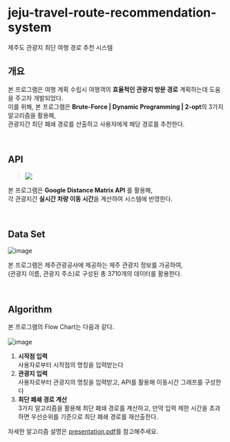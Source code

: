 # jeju-travel-route-recommendation-system
제주도 관광지 최단 여행 경로 추천 시스템

## 개요 
본 프로그램은 여행 계획 수립시 여행객의 **효율적인 관광지 방문 경로** 계획하는데 도움을 주고자 개발되었다.  
이를 위해, 본 프로그램은 **Brute-Force | Dynamic Programming | 2-opt**의 3가지 알고리즘을 활용해,  
관광지간 최단 폐쇄 경로를 산출하고 사용자에게 해당 경로를 추천한다.

<br>

## API
> <img src="https://img.shields.io/badge/google%20distance%20matrix%20api-F05032?style=for-the-badge&logo=google&logoColor=white">

본 프로그램은 **Google Distance Matrix API** 를 활용해,  
각 관광지간 **실시간 차량 이동 시간**을 계산하여 시스템에 반영한다.


<br>

## Data Set
![image](https://user-images.githubusercontent.com/45115733/215095823-ccded06d-2af5-45cf-8110-a9d32786b119.png)  

본 프로그램은 제주관광공사에 제공하는 제주 관광지 정보를 가공하여,  
(관광지 이름, 관광지 주소)로 구성된 총 3710개의 데이터를 활용한다.

<br>

## Algorithm
본 프로그램의 Flow Chart는 다음과 같다.  
<br>
![image](https://user-images.githubusercontent.com/45115733/215096394-b6b00950-8a6d-4c6f-bbd5-44952954a219.png)

1. **시작점 입력**  
사용자로부터 시작점의 명칭을 입력받는다
2. **관광지 입력**  
사용자로부터 관광지의 명칭을 입력받고, API를 활용해 이동시간 그래프를 구성한다
3. **최단 폐쇄 경로 계산**  
3가지 알고리즘을 활용해 최단 폐쇄 경로를 계산하고, 만약 입력 제한 시간을 초과하면 우선순위를 기준으로 최단 폐쇄 경로를 재산출한다.

자세한 알고리즘 설명은 [presentation.pdf](https://github.com/82KJ/jeju-travel-route-recommendation-system/blob/main/presentation.pdf)를 참고해주세요.


